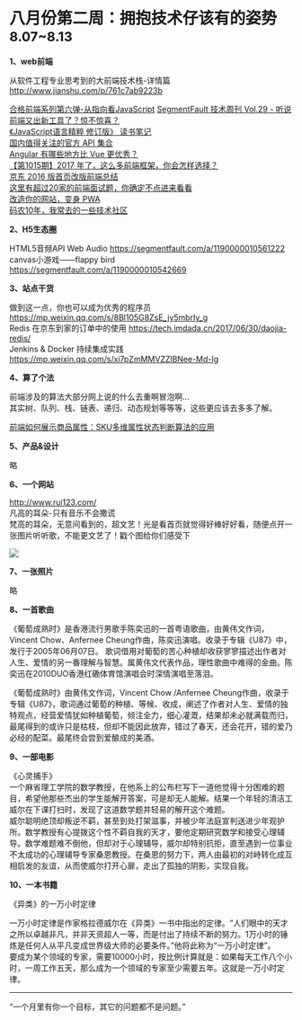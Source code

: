 
# 八月份第二周：拥抱技术仔该有的姿势  <small>8.07~8.13</small>

__1、web前端__    

从软件工程专业思考到的大前端技术栈-详情篇  
http://www.jianshu.com/p/761c7ab9223b  
 
[合格前端系列第六弹-从指向看JavaScript](https://zhuanlan.zhihu.com/p/28058983)
[SegmentFault 技术周刊 Vol.29 - 听说前端又出新工具了？惊不惊喜？](https://segmentfault.com/a/1190000010175303)   
[《JavaScript语言精粹 修订版》 读书笔记](https://segmentfault.com/a/1190000010313101)  
[国内值得关注的官方 API 集合](https://github.com/TonnyL/Awesome_APIs/blob/master/Chinese.md)  
[Angular 有哪些地方比 Vue 更优秀？](https://zhuanlan.zhihu.com/p/28259790)  
[【第1015期】2017 年了，这么多前端框架，你会怎样选择？](https://mp.weixin.qq.com/s/ycaKfP44uBpvONFGP6GYog)   
[京东 2016 版首页改版前端总结](http://web.jobbole.com/89811/)   
[这里有超过20家的前端面试题，你确定不点进来看看](http://www.jianshu.com/p/8b68f4df749e)   
[改造你的网站，变身 PWA](https://segmentfault.com/a/1190000008880637)  
[码农10年，我常去的一些技术社区](http://www.jianshu.com/p/c922cab0ee71)  

__2、H5生态圈__      

HTML5音频API Web Audio https://segmentfault.com/a/1190000010561222
canvas小游戏——flappy bird  https://segmentfault.com/a/1190000010542669

__3、站点干货__    

做到这一点，你也可以成为优秀的程序员 https://mp.weixin.qq.com/s/8Bl105G8ZsE_jy5mbrIy_g  
Redis 在京东到家的订单中的使用 https://tech.imdada.cn/2017/06/30/daojia-redis/  
Jenkins & Docker 持续集成实践 https://mp.weixin.qq.com/s/xi7pZmMMVZZlBNee-Md-Ig

__4、算了个法__     

前端涉及的算法大部分网上说的什么去重啊冒泡啊...  
其实树、队列、栈、链表、递归、动态规划等等等，这些更应该去多多了解。

[前端如何展示商品属性：SKU多维属性状态判断算法的应用](http://www.jianshu.com/p/7a17b4179225)   

__5、产品&设计__    

略

__6、一个网站__

http://www.rui123.com/  
凡高的耳朵-只有音乐不会撒谎  
梵高的耳朵，无意间看到的，超文艺！光是看首页就觉得好棒好好看，随便点开一张图片听听歌，不能更文艺了！戳个图给你们感受下

![](https://github.com/bluezhan/weeky/raw/master/docs/img/82-3.jpg) 

__7、一张照片__   

略

__8、一首歌曲__  

《葡萄成熟时》是香港流行男歌手陈奕迅的一首粤语歌曲，由黄伟文作词，Vincent Chow、Anfernee   Cheung作曲，陈奕迅演唱。收录于专辑《U87》中，发行于2005年06月07日。
歌词借用对葡萄的苦心种植却收获寥寥描述出作者对人生、爱情的另一番理解与智慧。属黄伟文代表作品，理性歌曲中难得的金曲。陈奕迅在2010DUO香港红磡体育馆演唱会时深情演唱至落泪。

《葡萄成熟时》由黄伟文作词，Vincent Chow /Anfernee Cheung作曲，收录于专辑《U87》，歌词通过葡萄的种植、等候、收成，阐述了作者对人生、爱情的独特观点，经营爱情犹如种植葡萄，倾注全力，细心灌溉，结果却未必就满载而归，最尾得到的或许只是枯枝，但却不能因此放弃，错过了春天，还会花开，错的爱乃必经的配菜。最尾终会尝到爱酿成的美酒。  


__9、一部电影__   
 
《心灵捕手》  
一个麻省理工学院的数学教授，在他系上的公布栏写下一道他觉得十分困难的题目，希望他那些杰出的学生能解开答案，可是却无人能解。结果一个年轻的清洁工威尔在下课打扫时，发现了这道数学题并轻易的解开这个难题。  
威尔聪明绝顶却叛逆不羁，甚至到处打架滋事，并被少年法庭宣判送进少年观护所。数学教授有心提拨这个性不羁自我的天才，要他定期研究数学和接受心理辅导。数学难题难不倒他，但却对于心理辅导，威尔却特别抗拒，直至遇到一位事业不太成功的心理辅导专家桑恩教授。在桑恩的努力下，两人由最初的对峙转化成互相启发的友谊，从而使威尔打开心扉，走出了孤独的阴影，实现自我。  

__10、一本书籍__ 

《异类》的一万小时定律  

一万小时定律是作家格拉德威尔在《异类》一书中指出的定律。“人们眼中的天才之所以卓越非凡，并非天资超人一等，而是付出了持续不断的努力。1万小时的锤炼是任何人从平凡变成世界级大师的必要条件。”他将此称为“一万小时定律”。  
要成为某个领域的专家，需要10000小时，按比例计算就是：如果每天工作八个小时，一周工作五天，那么成为一个领域的专家至少需要五年。这就是一万小时定律。



-------------------

“一个月里有你一个目标，其它的问题都不是问题。”


